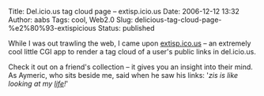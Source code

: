 Title: Del.icio.us  tag cloud page – extisp.icio.us
Date: 2006-12-12 13:32
Author: aabs
Tags: cool, Web2.0
Slug: delicious-tag-cloud-page-%e2%80%93-extispicious
Status: published

While I was out trawling the web, I came upon [extisp.ico.us](http://kevan.org/extispicious.cgi?name=aabs) – an extremely cool little CGI app to render a tag cloud of a user's public links in del.icio.us.

Check it out on a friend's collection – it gives you an insight into their mind. As Aymeric, who sits beside me, said when he saw his links: '*zis is like looking at my [life](http://kevan.org/extispicious.cgi?name=aymericg)!*'
